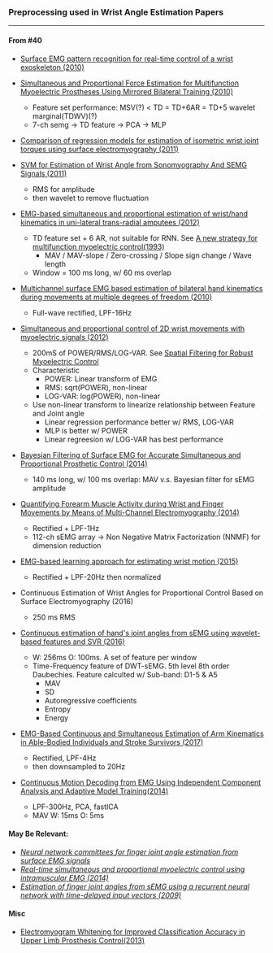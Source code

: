 ### Preprocessing used in Wrist Angle Estimation Papers 

---
#### From #40 


* [Surface EMG pattern recognition for real-time control of a wrist exoskeleton (2010)](https://www.ncbi.nlm.nih.gov/pubmed/20796304)


* [Simultaneous and Proportional Force Estimation for Multifunction Myoelectric Prostheses Using Mirrored Bilateral Training (2010)](https://ieeexplore.ieee.org/document/5551179/)
  * Feature set performance: MSV(?) < TD = TD+6AR = TD+5 wavelet marginal(TDWV)(?)
  * 7-ch semg -> TD feature -> PCA -> MLP
  
* [Comparison of regression models for estimation of isometric wrist joint torques using surface electromyography (2011)](https://www.ncbi.nlm.nih.gov/pmc/articles/PMC3198911/)


* [SVM for Estimation of Wrist Angle from Sonomyography And SEMG Signals (2011)](http://ieeexplore.ieee.org/document/4353415/)
  * RMS for amplitude
  * then wavelet to remove fluctuation

* [EMG-based simultaneous and proportional estimation of wrist/hand kinematics in uni-lateral trans-radial amputees (2012)](https://jneuroengrehab.biomedcentral.com/articles/10.1186/1743-0003-9-42)
  * TD feature set + 6 AR, not suitable for RNN. See [A new strategy for multifunction myoelectric control(1993)](https://ieeexplore.ieee.org/document/204774/)
    * MAV / MAV-slope / Zero-crossing / Slope sign change / Wave length
  * Window = 100 ms long, w/ 60 ms overlap

* [Multichannel surface EMG based estimation of bilateral hand kinematics during movements at multiple degrees of freedom (2010)](https://ieeexplore.ieee.org/document/5627622/)
  * Full-wave rectified, LPF-16Hz

* [Simultaneous and proportional control of 2D wrist movements with myoelectric signals (2012)](http://ieeexplore.ieee.org/document/6349712/)
  * 200mS of POWER/RMS/LOG-VAR. See [Spatial Filtering for Robust Myoelectric Control](https://ieeexplore.ieee.org/document/6156755/)
  * Characteristic
      * POWER: Linear transform of EMG
      * RMS: sqrt(POWER), non-linear
      * LOG-VAR: log(POWER), non-linear
  * Use non-linear transform to linearize relationship between Feature and Joint angle
    * Linear regression performance better w/ RMS, LOG-VAR
    * MLP is better w/ POWER
    * Linear regreesion w/ LOG-VAR has best performance


* [Bayesian Filtering of Surface EMG for Accurate Simultaneous and Proportional Prosthetic Control (2014)](http://ieeexplore.ieee.org/document/7332757/)
  * 140 ms long, w/ 100 ms overlap: MAV v.s. Bayesian filter for sEMG amplitude 

* [Quantifying Forearm Muscle Activity during Wrist and Finger Movements by Means of Multi-Channel Electromyography (2014)](https://www.ncbi.nlm.nih.gov/pmc/articles/PMC4188712/)
  * Rectified + LPF-1Hz
  * 112-ch sEMG array -> Non Negative Matrix Factorization (NNMF) for dimension reduction

* [EMG-based learning approach for estimating wrist motion (2015)](https://www.researchgate.net/publication/283713267_EMG-based_learning_approach_for_estimating_wrist_motion)
  * Rectified + LPF-20Hz then normalized

* Continuous Estimation of Wrist Angles for Proportional Control Based on Surface Electromyography (2016)
  * 250 ms RMS

* [Continuous estimation of hand's joint angles from sEMG using wavelet-based features and SVR (2016)](https://dl.acm.org/citation.cfm?id=3051498)
  * W: 256ms O: 100ms. A set of feature per window
  * Time-Frequency feature of DWT-sEMG. 5th level 8th order Daubechies. Feature calculted w/ Sub-band: D1-5 & A5
    * MAV
    * SD
    * Autoregressive coefficients
    * Entropy
    * Energy

* [EMG-Based Continuous and Simultaneous Estimation of Arm Kinematics in Able-Bodied Individuals and Stroke Survivors (2017)](https://www.ncbi.nlm.nih.gov/pmc/articles/PMC5575159/)
  * Rectified, LPF-4Hz
  * then downsampled to 20Hz

* [Continuous Motion Decoding from EMG Using Independent Component Analysis and Adaptive Model Training(2014)](https://www.ncbi.nlm.nih.gov/pubmed/25571132)
  * LPF-300Hz, PCA, fastICA
  * MAV W: 15ms O: 5ms

#### May Be Relevant: 
* *[Neural network committees for finger joint angle estimation from surface EMG signals](https://biomedical-engineering-online.biomedcentral.com/articles/10.1186/1475-925X-8-2)*
* *[Real-time simultaneous and proportional myoelectric control using intramuscular EMG (2014)](http://iopscience.iop.org/article/10.1088/1741-2560/11/6/066013/pdf)*
* *[Estimation of finger joint angles from sEMG using a recurrent neural network with time-delayed input vectors (2009)](https://www.researchgate.net/publication/224580490_Estimation_of_finger_joint_angles_from_sEMG_using_a_recurrent_neural_network_with_time-delayed_input_vectors)*

#### Misc

* [Electromyogram Whitening for Improved Classification Accuracy in Upper Limb Prosthesis Control(2013)](https://ieeexplore.ieee.org/document/6471832/)